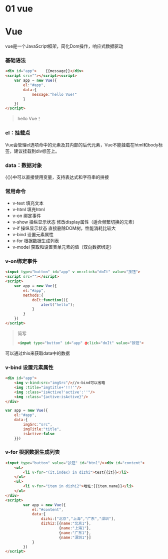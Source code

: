 # 01 vue

# Vue

vue是一个JavaScript框架，简化Dom操作，响应式数据驱动

### 基础语法

```html
<div id="app">    {{message}}</div>
<script src=""></script><script>  
    var app = new Vue({    
        el:"#app",       
        data:{    
            message:"hello Vue!"  
        }  
    })
</script>
```

> hello Vue！
> 

### el：挂载点

Vue会管理el选项命中的元素及其内部的后代元素，Vue不能挂载在html和body标签，建议挂载到div标签上。

### data：数据对象

{{}}中可以直接使用变量，支持表达式和字符串的拼接

### 常用命令

- v-text 填充文本
- v-html 填充html
- v-on 绑定事件
- v-show 操纵显示状态 修改display属性（适合频繁切换的元素）
- v-if 操纵显示状态 直接删除DOM树，性能消耗比较大
- v-bind 设置元素属性
- v-for 根据数据生成列表
- v-model 获取和设置表单元素的值（双向数据绑定）

### v-on绑定事件

```html
<input type="button" id="app" v-on:click="doIt" value="按钮">   
<script src=""></script>   
<script>     
    var app = new Vue({      
        el:"#app",       
        methods:{      
            doIt:function(){        
                alert("hello"); 
            }    
        }   
    })  
</script>
```

> 简写
> 
> 
> ```html
> <input type="button" id="app" @click="doIt" value="按钮">
> ```
> 

可以通过this来获取data中的数据

### v-bind 设置元素属性

```html
<div id="app">   
    <img v-bind:src="imgSrc"/>//v-bind可以省略    
    <img :title="imgtitle+'!!!'"/>    
    <img :class="isActive?'active':''"/>  
    <img :class="{active:isActive}"/>
</div>
```

```js
var app = new Vue({  
    el:"#app",   
    data:{    
        imgSrc:"src",    
        imgTitle:"title",   
        isActive:false   
    }})
```

### v-for 根据数据生成列表

```html
<input type="button" value="按钮" id="btn1"/><div id="content">   
    <ul>      
        <li v-for="(it,index) in dizhi">test{{it}}</li>   
    </ul>  
    <ul>     
        <li v-for="item in dizhi2">地址:{{item.name}}</li>    
    </ul>
</div>
<script>  
        var app = new Vue({
            el:"#content",    
            data:{       
                dizhi:["北京","上海","广东","深圳"],   
                dizhi2:[{name:"北京1"},              
                        {name:"上海1"},         
                        {name:"广东1"},          
                        {name:"深圳1"}]   
            }  
        })
</script>
```
